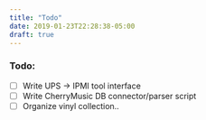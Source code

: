 ```yaml
---
title: "Todo"
date: 2019-01-23T22:28:38-05:00
draft: true
---
```


### Todo:

- [ ] Write UPS -> IPMI tool interface
- [ ] Write CherryMusic DB connector/parser script
- [ ] Organize vinyl collection..
